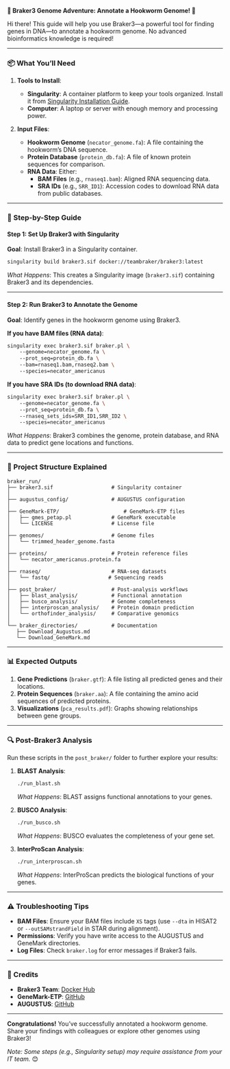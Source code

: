 **🦠 Braker3 Genome Adventure: Annotate a Hookworm Genome! 🧬**  

Hi there! This guide will help you use Braker3—a powerful tool for finding genes in DNA—to annotate a hookworm genome. No advanced bioinformatics knowledge is required!  

---

### **📦 What You’ll Need**  
1. **Tools to Install**:  
   - **Singularity**: A container platform to keep your tools organized. Install it from [Singularity Installation Guide](https://sylabs.io/guides/3.0/user-guide/installation.html).  
   - **Computer**: A laptop or server with enough memory and processing power.  

2. **Input Files**:  
   - **Hookworm Genome** (`necator_genome.fa`): A file containing the hookworm’s DNA sequence.  
   - **Protein Database** (`protein_db.fa`): A file of known protein sequences for comparison.  
   - **RNA Data**: Either:  
     - **BAM Files** (e.g., `rnaseq1.bam`): Aligned RNA sequencing data.  
     - **SRA IDs** (e.g., `SRR_ID1`): Accession codes to download RNA data from public databases.  

---

### **🚀 Step-by-Step Guide**  

#### **Step 1: Set Up Braker3 with Singularity**  
**Goal**: Install Braker3 in a Singularity container.  
```bash  
singularity build braker3.sif docker://teambraker/braker3:latest  
```  
*What Happens*: This creates a Singularity image (`braker3.sif`) containing Braker3 and its dependencies.  

---

#### **Step 2: Run Braker3 to Annotate the Genome**  
**Goal**: Identify genes in the hookworm genome using Braker3.  

**If you have BAM files (RNA data)**:  
```bash  
singularity exec braker3.sif braker.pl \  
    --genome=necator_genome.fa \  
    --prot_seq=protein_db.fa \  
    --bam=rnaseq1.bam,rnaseq2.bam \  
    --species=necator_americanus  
```  

**If you have SRA IDs (to download RNA data)**:  
```bash  
singularity exec braker3.sif braker.pl \  
    --genome=necator_genome.fa \  
    --prot_seq=protein_db.fa \  
    --rnaseq_sets_ids=SRR_ID1,SRR_ID2 \  
    --species=necator_americanus  
```  

*What Happens*: Braker3 combines the genome, protein database, and RNA data to predict gene locations and functions.  

---

### **📂 Project Structure Explained**  
```
braker_run/
├── braker3.sif                   # Singularity container
│
├── augustus_config/              # AUGUSTUS configuration
│
├── GeneMark-ETP/                     # GeneMark-ETP files
│   ├── gmes_petap.pl             # GeneMark executable
│   └── LICENSE                   # License file
│
├── genomes/                      # Genome files
│   └── trimmed_header_genome.fasta
│
├── proteins/                     # Protein reference files
│   └── necator_americanus.protein.fa
│
├── rnaseq/                       # RNA-seq datasets
│   └── fastq/                   # Sequencing reads
│
├── post_braker/                  # Post-analysis workflows
│   ├── blast_analysis/           # Functional annotation
│   ├── busco_analysis/           # Genome completeness
│   ├── interproscan_analysis/    # Protein domain prediction
│   └── orthofinder_analysis/     # Comparative genomics
│
└── braker_directories/           # Documentation
   ├── Download_Augustus.md
   └── Download_GeneMark.md 
```  
---

### **📊 Expected Outputs**  
1. **Gene Predictions** (`braker.gtf`): A file listing all predicted genes and their locations.  
2. **Protein Sequences** (`braker.aa`): A file containing the amino acid sequences of predicted proteins.  
3. **Visualizations** (`pca_results.pdf`): Graphs showing relationships between gene groups.  

---

### **🔍 Post-Braker3 Analysis**  
Run these scripts in the `post_braker/` folder to further explore your results:  

1. **BLAST Analysis**:  
   ```bash  
   ./run_blast.sh  
   ```  
   *What Happens*: BLAST assigns functional annotations to your genes.  

2. **BUSCO Analysis**:  
   ```bash  
   ./run_busco.sh  
   ```  
   *What Happens*: BUSCO evaluates the completeness of your gene set.  

3. **InterProScan Analysis**:  
   ```bash  
   ./run_interproscan.sh  
   ```  
   *What Happens*: InterProScan predicts the biological functions of your genes.  

---

### **⚠️ Troubleshooting Tips**  
- **BAM Files**: Ensure your BAM files include `XS` tags (use `--dta` in HISAT2 or `--outSAMstrandField` in STAR during alignment).  
- **Permissions**: Verify you have write access to the AUGUSTUS and GeneMark directories.  
- **Log Files**: Check `braker.log` for error messages if Braker3 fails.  

---

### **🌟 Credits**  
- **Braker3 Team**: [Docker Hub](https://hub.docker.com/r/teambraker/braker3)  
- **GeneMark-ETP**: [GitHub](https://github.com/Gaius-Augustus/GeneMark-ETP)  
- **AUGUSTUS**: [GitHub](https://github.com/Gaius-Augustus/AUGUSTUS)  

---

**Congratulations!** You’ve successfully annotated a hookworm genome. Share your findings with colleagues or explore other genomes using Braker3!  

*Note: Some steps (e.g., Singularity setup) may require assistance from your IT team.* 😊
